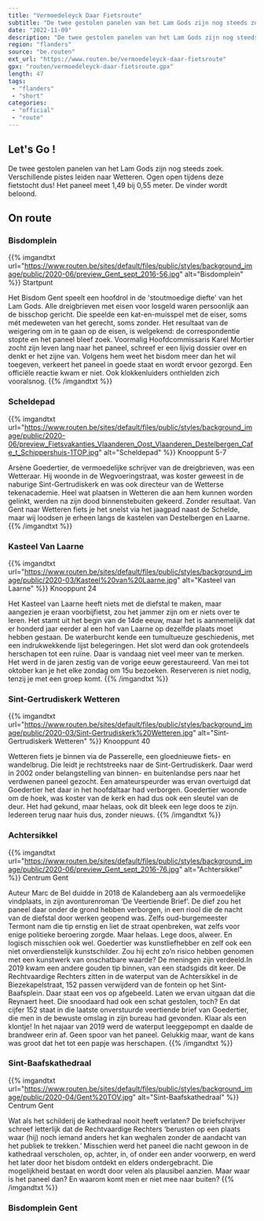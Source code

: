 ```yaml
---
title: "Vermoedeleyck Daar Fietsroute"
subtitle: "De twee gestolen panelen van het Lam Gods zijn nog steeds zoek"
date: "2022-11-09"
description: "De twee gestolen panelen van het Lam Gods zijn nog steeds zoek"
region: "flanders"
source: "be.routen"
ext_url: "https://www.routen.be/vermoedeleyck-daar-fietsroute"
gpx: "routen/vermoedeleyck-daar-fietsroute.gpx"
length: 47
tags:
 - "flanders"
 - "short"
categories:
 - "official"
 - "route"
---
```


## Let's Go ! 

De twee gestolen panelen van het Lam Gods zijn nog steeds zoek. Verschillende pistes leiden naar Wetteren. Ogen open tijdens deze fietstocht dus! Het paneel meet 1,49 bij 0,55 meter. De vinder wordt beloond.

## On route

### Bisdomplein

{{% imgandtxt url="https://www.routen.be/sites/default/files/public/styles/background_image/public/2020-06/preview_Gent_sept_2016-56.jpg" alt="Bisdomplein" %}}
Startpunt

Het Bisdom Gent speelt een hoofdrol in de 'stoutmoedige diefte' van het Lam Gods. Alle dreigbrieven met eisen voor losgeld waren persoonlijk aan de bisschop gericht. Die speelde een kat-en-muisspel met de eiser, soms mét medeweten van het gerecht, soms zonder. Het resultaat van de weigering om in te gaan op de eisen, is welgekend: de correspondentie stopte en het paneel bleef zoek. Voormalig Hoofdcommissaris Karel Mortier zocht zijn leven lang naar het paneel, schreef er een lijvig dossier over en denkt er het zijne van. Volgens hem weet het bisdom meer dan het wil toegeven, verkeert het paneel in goede staat en wordt ervoor gezorgd. Een officiële reactie kwam er niet. Ook klokkenluiders onthielden zich vooralsnog.
{{% /imgandtxt %}}

### Scheldepad

{{% imgandtxt url="https://www.routen.be/sites/default/files/public/styles/background_image/public/2020-06/preview_Fietsvakanties_Vlaanderen_Oost_Vlaanderen_Destelbergen_Cafe_t_Schippershuis-1TOP.jpg" alt="Scheldepad" %}}
Knooppunt 5-7

Arsène Goedertier, de vermoedelijke schrijver van de dreigbrieven, was een Wetteraar. Hij woonde in de Wegvoeringstraat, was koster geweest in de naburige Sint-Gertrudiskerk en was ook directeur van de Wetterse tekenacademie. Heel wat plaatsen in Wetteren die aan hem kunnen worden gelinkt, werden na zijn dood binnenstebuiten gekeerd. Zonder resultaat. Van Gent naar Wetteren fiets je het snelst via het jaagpad naast de Schelde, maar wij loodsen je erheen langs de kastelen van Destelbergen en Laarne.
{{% /imgandtxt %}}

### Kasteel Van Laarne

{{% imgandtxt url="https://www.routen.be/sites/default/files/public/styles/background_image/public/2020-03/Kasteel%20van%20Laarne.jpg" alt="Kasteel van Laarne" %}}
Knooppunt 24

Het Kasteel van Laarne heeft niets met de diefstal te maken, maar aangezien je eraan voorbijfietst, zou het jammer zijn om er niets over te leren. Het stamt uit het begin van de 14de eeuw, maar het is aannemelijk dat er honderd jaar eerder al een hof van Laarne op dezelfde plaats moet hebben gestaan. De waterburcht kende een tumultueuze geschiedenis, met een indrukwekkende lijst belegeringen. Het slot werd dan ook grotendeels herschapen tot een ruïne. Daar is vandaag niet veel meer van te merken. Het werd in de jaren zestig van de vorige eeuw gerestaureerd. Van mei tot oktober kan je het elke zondag om 15u bezoeken. Reserveren is niet nodig, tenzij je met een groep komt.
{{% /imgandtxt %}}

### Sint-Gertrudiskerk Wetteren

{{% imgandtxt url="https://www.routen.be/sites/default/files/public/styles/background_image/public/2020-03/Sint-Gertrudiskerk%20Wetteren.jpg" alt="Sint-Gertrudiskerk Wetteren" %}}
Knooppunt 40

Wetteren fiets je binnen via de Passerelle, een gloednieuwe fiets- en wandelbrug. Die leidt je rechtstreeks naar de Sint-Gertrudiskerk. Daar werd in 2002 onder belangstelling van binnen- en buitenlandse pers naar het verdwenen paneel gezocht. Een amateurspeurder was ervan overtuigd dat Goedertier het daar in het hoofdaltaar had verborgen. Goedertier woonde om de hoek, was koster van de kerk en had dus ook een sleutel van de deur. Het had gekund, maar helaas, ook dit bleek een lege doos te zijn. Iedereen terug naar huis dus, zonder nieuws.
{{% /imgandtxt %}}

### Achtersikkel

{{% imgandtxt url="https://www.routen.be/sites/default/files/public/styles/background_image/public/2020-06/preview_Gent_sept_2016-76.jpg" alt="Achtersikkel" %}}
Centrum Gent

Auteur Marc de Bel duidde in 2018 de Kalandeberg aan als vermoedelijke vindplaats, in zijn avonturenroman ‘De Veertiende Brief’. De dief zou het paneel daar onder de grond hebben verborgen, in een riool die de nacht van de diefstal door werken geopend was. Zelfs oud-burgemeester Termont nam die tip ernstig en liet de straat openbreken, wat zelfs voor enige politieke beroering zorgde. Maar helaas. Lege doos, alweer. En logisch misschien ook wel. Goedertier was kunstliefhebber en zelf ook een niet onverdienstelijk kunstschilder. Zou hij echt zo’n risico hebben genomen met een kunstwerk van onschatbare waarde? De meningen zijn verdeeld.In 2019 kwam een andere gouden tip binnen, van een stadsgids dit keer. De Rechtvaardige Rechters zitten in de waterput van de Achtersikkel in de Biezekapelstraat, 152 passen verwijderd van de fontein op het Sint-Baafsplein. Daar staat een vos op afgebeeld. Laten we ervan uitgaan dat die Reynaert heet. Die snoodaard had ook een schat gestolen, toch? En dat cijfer 152 staat in die laatste onverstuurde veertiende brief van Goedertier, die men in de bewuste omslag in zijn bureau had gevonden. Klaar als een klontje! In het najaar van 2019 werd de waterput leeggepompt en daalde de brandweer erin af. Geen spoor van het paneel. Gelukkig maar, want de kans was groot dat het tot een papje was herschapen.
{{% /imgandtxt %}}

### Sint-Baafskathedraal

{{% imgandtxt url="https://www.routen.be/sites/default/files/public/styles/background_image/public/2020-04/Gent%20TOV.jpg" alt="Sint-Baafskathedraal" %}}
Centrum Gent

Wat als het schilderij de kathedraal nooit heeft verlaten? De briefschrijver schreef letterlijk dat de Rechtvaardige Rechters ‘berusten op een plaats waar (hij) noch iemand anders het kan weghalen zonder de aandacht van het publiek te trekken.’ Misschien werd het paneel die nacht gewoon in de kathedraal verscholen, op, achter, in, of onder een ander voorwerp, en werd het later door het bisdom ontdekt en elders ondergebracht. Die mogelijkheid bestaat en wordt door velen als plausibel aanzien. Maar waar is het paneel dan? En waarom komt men er niet mee naar buiten?
{{% /imgandtxt %}}

### Bisdomplein Gent



